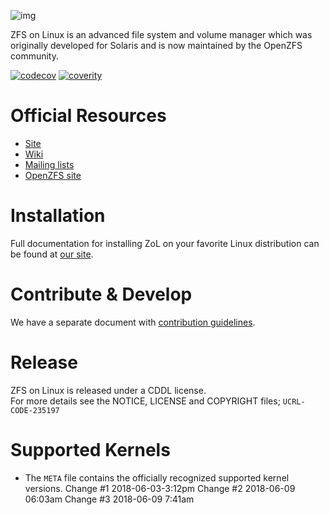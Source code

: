![img](http://zfsonlinux.org/images/zfs-linux.png)

ZFS on Linux is an advanced file system and volume manager which was originally
developed for Solaris and is now maintained by the OpenZFS community.

[![codecov](https://codecov.io/gh/zfsonlinux/zfs/branch/master/graph/badge.svg)](https://codecov.io/gh/zfsonlinux/zfs)
[![coverity](https://scan.coverity.com/projects/1973/badge.svg)](https://scan.coverity.com/projects/zfsonlinux-zfs)

# Official Resources

  * [Site](http://zfsonlinux.org)
  * [Wiki](https://github.com/zfsonlinux/zfs/wiki)
  * [Mailing lists](https://github.com/zfsonlinux/zfs/wiki/Mailing-Lists)
  * [OpenZFS site](http://open-zfs.org/)

# Installation

Full documentation for installing ZoL on your favorite Linux distribution can
be found at [our site](http://zfsonlinux.org/).

# Contribute & Develop

We have a separate document with [contribution guidelines](./.github/CONTRIBUTING.md).

# Release

ZFS on Linux is released under a CDDL license.  
For more details see the NOTICE, LICENSE and COPYRIGHT files; `UCRL-CODE-235197`

# Supported Kernels
  * The `META` file contains the officially recognized supported kernel versions.
Change #1 2018-06-03-3:12pm
Change #2 2018-06-09 06:03am
Change #3 2018-06-09 7:41am
